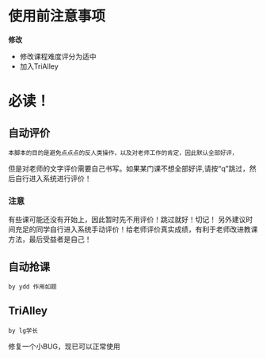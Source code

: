 # 使用前注意事项

**修改**

+ 修改课程难度评分为适中
+ 加入TriAlley

# 必读！

## 自动评价

    本脚本的目的是避免点点点的反人类操作，以及对老师工作的肯定，因此默认全部好评，
但是对老师的文字评价需要自己书写。如果某门课不想全部好评,请按“q”跳过，然后自行进入系统进行评价！
### 注意
有些课可能还没有开始上，因此暂时先不用评价！跳过就好！切记！
另外建议时间充足的同学自行进入系统手动评价！给老师评价真实成绩，有利于老师改进教课方法，最后受益者是自己！
## 自动抢课

    by ydd 作用如题

## TriAlley

```
by lg学长
```

修复一个小BUG，现已可以正常使用
